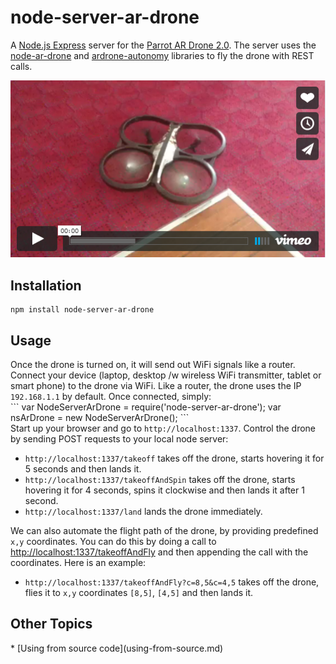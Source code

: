 <h1>node-server-ar-drone</h1>

A [Node.js Express](http://expressjs.com/) server for the [Parrot AR Drone 2.0](http://ardrone2.parrot.com/). The server uses the [node-ar-drone](https://github.com/felixge/node-ar-drone) and [ardrone-autonomy](https://github.com/eschnou/ardrone-autonomy) libraries to fly the drone with REST calls.

<a href="https://vimeo.com/104703586"><img src="https://raw.githubusercontent.com/sirarsalih/sirarsalih.github.io/master/public/img/rest_drone.PNG"/></a>

<h2>Installation</h2>

```
npm install node-server-ar-drone
```

<h2>Usage</h2>
Once the drone is turned on, it will send out WiFi signals like a router. Connect your device (laptop, desktop /w wireless WiFi transmitter, tablet or smart phone) to the drone via WiFi. Like a router, the drone uses the IP <code>192.168.1.1</code> by default. Once connected, simply:
<br/>
```
var NodeServerArDrone = require('node-server-ar-drone');
var nsArDrone = new NodeServerArDrone();
```
<br/>
Start up your browser and go to <code>http://localhost:1337</code>. Control the drone by sending POST requests to your local node server:

<ul>
<li><code>http://localhost:1337/takeoff</code> takes off the drone, starts hovering it for 5 seconds and then lands it.</li>
<li><code>http://localhost:1337/takeoffAndSpin</code> takes off the drone, starts hovering it for 4 seconds, spins it clockwise and then lands it after 1 second.</li>
<li><code>http://localhost:1337/land</code> lands the drone immediately.</li>
</ul>

We can also automate the flight path of the drone, by providing predefined <code>x,y</code> coordinates. You can do this by doing a call to [http://localhost:1337/takeoffAndFly](http://localhost:1337/takeoffAndFly) and then appending the call with the coordinates. Here is an example:

<ul>
<li>
<code>http://localhost:1337/takeoffAndFly?c=8,5&c=4,5</code> takes off the drone, flies it to <code>x,y</code> coordinates <code>[8,5]</code>, <code>[4,5]</code> and then lands it. 
</li>
</ul>

<h2>Other Topics</h2>
* [Using from source code](using-from-source.md)